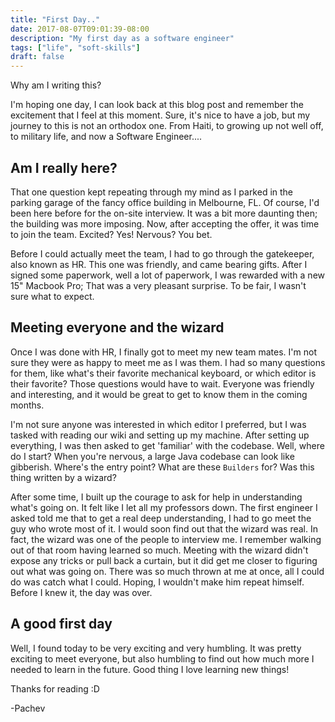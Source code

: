 ```yaml
---
title: "First Day.."
date: 2017-08-07T09:01:39-08:00
description: "My first day as a software engineer"
tags: ["life", "soft-skills"]
draft: false
---
```


Why am I writing this?

I'm hoping one day, I can look back at this blog post and remember the excitement
that I feel at this moment. Sure, it's nice to have a job, but my journey to
this is not an orthodox one. From Haiti, to growing up not well off, to
military life, and now a Software Engineer....

## Am I really here?

That one question kept repeating through my mind as I parked in the parking
garage of the fancy office building in Melbourne, FL. Of course, I'd been here
before for the on-site interview. It was a bit more daunting then; the building
was more imposing. Now, after accepting the offer, it was time to join the team.
Excited? Yes! Nervous? You bet.

Before I could actually meet the team, I had to go through the gatekeeper, also
known as HR. This one was friendly, and came bearing gifts. After I signed some
paperwork, well a lot of paperwork, I was rewarded with a new 15" Macbook Pro;
That was a very pleasant surprise. To be fair, I wasn't sure what to expect.

## Meeting everyone and the wizard

Once I was done with HR, I finally got to meet my new team mates. I'm not sure
they were as happy to meet me as I was them. I had so many questions for them,
like what's their favorite mechanical keyboard, or which editor is their favorite? Those
questions would have to wait. Everyone was friendly and interesting, and it would
be great to get to know them in the coming months.

I'm not sure anyone was interested in which editor I preferred, but I was tasked
with reading our wiki and setting up my machine. After setting up everything,
I was then asked to get 'familiar' with the codebase. Well, where do I start?
When you're nervous, a large Java codebase can look like gibberish. Where's
the entry point? What are these `Builders` for? Was this thing written by
a wizard?

After some time, I built up the courage to ask for help in understanding what's
going on. It felt like I let all my professors down. The first engineer I asked
told me that to get a real deep understanding, I had to go meet the guy who wrote
most of it. I would soon find out that the wizard was real. In fact, the wizard
was one of the people to interview me. I remember walking out of that room having
learned so much. Meeting with the wizard didn't expose any tricks or pull back a
curtain, but it did get me closer to figuring out what was going on. There was
so much thrown at me at once, all I could do was catch what I could. Hoping,
I wouldn't make him repeat himself. Before I knew it, the day was over.

## A good first day

Well, I found today to be very exciting and very humbling. It was pretty exciting
to meet everyone, but also humbling to find out how much more I needed
to learn in the future. Good thing I love learning new things!

Thanks for reading :D

-Pachev
